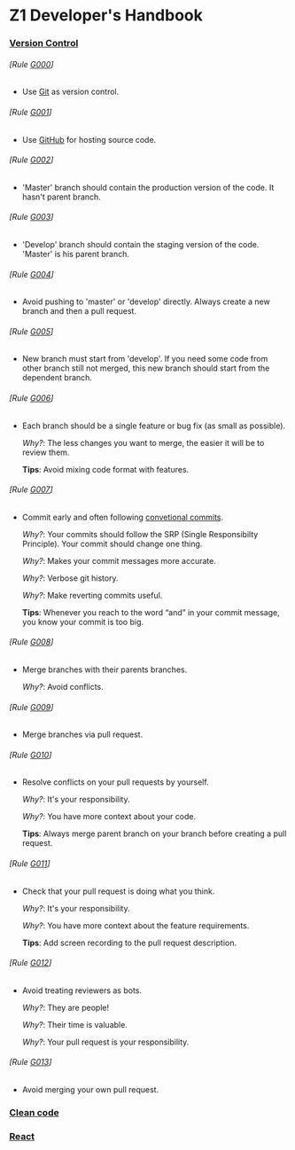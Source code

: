 # Z1 Developer's Handbook

### [Version Control](#version-control)
###### [Rule [G000](#rule-g000)]
- Use [Git](https://git-scm.com/) as version control.

###### [Rule [G001](#rule-g001)]
- Use [GitHub](https://github.com/z1digitalstudio) for hosting source code.

###### [Rule [G002](#rule-g002)]
- 'Master' branch should contain the production version of the code. It hasn't parent branch.

###### [Rule [G003](#rule-g003)]
- 'Develop' branch should contain the staging version of the code. 'Master' is his parent branch.

###### [Rule [G004](#rule-g004)]
- Avoid pushing to 'master' or 'develop' directly. Always create a new branch and then a pull request.

###### [Rule [G005](#rule-g005)]
- New branch must start from 'develop'. If you need some code from other branch still not merged, this new branch should start from the dependent branch.

###### [Rule [G006](#rule-g006)]
- Each branch should be a single feature or bug fix (as small as possible).

  *Why?*: The less changes you want to merge, the easier it will be to review them.

  **Tips**: Avoid mixing code format with features.

###### [Rule [G007](#rule-g007)]
- Commit early and often following [convetional commits](https://www.conventionalcommits.org/en/v1.0.0-beta.2/).

  *Why?*: Your commits should follow the SRP (Single Responsibilty Principle). Your commit should change one thing.

  *Why?*: Makes your commit messages more accurate.

  *Why?*: Verbose git history.

  *Why?*: Make reverting commits useful.

  **Tips**: Whenever you reach to the word “and” in your commit message, you know your commit is too big.

###### [Rule [G008](#rule-g008)]
- Merge branches with their parents branches.

  *Why?*: Avoid conflicts.

###### [Rule [G009](#rule-g009)]
- Merge branches via pull request.

###### [Rule [G010](#rule-g010)]
- Resolve conflicts on your pull requests by yourself.

  *Why?*: It's your responsibility.

  *Why?*: You have more context about your code.

  **Tips**: Always merge parent branch on your branch before creating a pull request.

###### [Rule [G011](#rule-g011)]
- Check that your pull request is doing what you think.

  *Why?*: It's your responsibility.

  *Why?*: You have more context about the feature requirements.

  **Tips**: Add screen recording to the pull request description.

###### [Rule [G012](#rule-g012)]
- Avoid treating reviewers as bots.

  *Why?*: They are people!

  *Why?*: Their time is valuable.

  *Why?*: Your pull request is your responsibility.

###### [Rule [G013](#rule-g013)]
- Avoid merging your own pull request.

### [Clean code](#clean-code)

### [React](#react)
